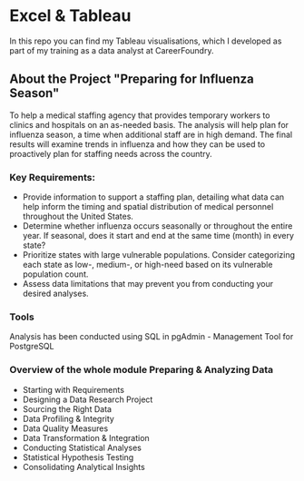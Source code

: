 # Excel & Tableau
In this repo you can find my Tableau visualisations, which I developed as part of my training as a data analyst at CareerFoundry.

## About the Project "Preparing for Influenza Season"
To help a medical staffing agency that provides temporary workers to clinics and hospitals on an as-needed basis. The analysis will help plan for influenza season, a time when additional staff are in high demand. The final results will examine trends in influenza and how they can be used to proactively plan for staffing needs across the country.

### Key Requirements: 

* Provide information to support a staffing plan, detailing what data can help inform the timing and spatial distribution of medical personnel throughout the United States.
* Determine whether influenza occurs seasonally or throughout the entire year. If seasonal, does it start and end at the same time (month) in every state?
* Prioritize states with large vulnerable populations. Consider categorizing each state as low-, medium-, or high-need based on its vulnerable population count.
* Assess data limitations that may prevent you from conducting your desired analyses.

### Tools
Analysis has been conducted using SQL in pgAdmin - Management Tool for PostgreSQL

### Overview of the whole module Preparing & Analyzing Data

* Starting with Requirements
* Designing a Data Research Project
* Sourcing the Right Data
* Data Profiling & Integrity
* Data Quality Measures
* Data Transformation & Integration
* Conducting Statistical Analyses
* Statistical Hypothesis Testing
* Consolidating Analytical Insights
